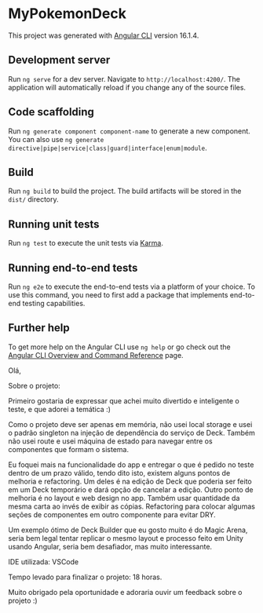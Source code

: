 # MyPokemonDeck

This project was generated with [Angular CLI](https://github.com/angular/angular-cli) version 16.1.4.

## Development server

Run `ng serve` for a dev server. Navigate to `http://localhost:4200/`. The application will automatically reload if you change any of the source files.

## Code scaffolding

Run `ng generate component component-name` to generate a new component. You can also use `ng generate directive|pipe|service|class|guard|interface|enum|module`.

## Build

Run `ng build` to build the project. The build artifacts will be stored in the `dist/` directory.

## Running unit tests

Run `ng test` to execute the unit tests via [Karma](https://karma-runner.github.io).

## Running end-to-end tests

Run `ng e2e` to execute the end-to-end tests via a platform of your choice. To use this command, you need to first add a package that implements end-to-end testing capabilities.

## Further help

To get more help on the Angular CLI use `ng help` or go check out the [Angular CLI Overview and Command Reference](https://angular.io/cli) page.

Olá,

Sobre o projeto:

Primeiro gostaria de expressar que achei muito divertido e inteligente o teste, e que adorei a temática :)

Como o projeto deve ser apenas em memória, não usei local storage e usei o padrão singleton na injeção de dependência do serviço de Deck.
Também não usei route e usei máquina de estado para navegar entre os componentes que formam o sistema.

Eu foquei mais na funcionalidade do app e entregar o que é pedido no teste dentro de um prazo válido, tendo dito isto, existem alguns pontos de melhoria e refactoring.
Um deles é na edição de Deck que poderia ser feito em um Deck temporário e dará opção de cancelar a edição.
Outro ponto de melhoria é no layout e web design no app.
Também usar quantidade da mesma carta ao invés de exibir as cópias.
Refactoring para colocar algumas seções de componentes em outro componente para evitar DRY.

Um exemplo ótimo de Deck Builder que eu gosto muito é do Magic Arena, seria bem legal tentar replicar o mesmo layout e processo feito em Unity usando Angular, seria bem desafiador, mas muito interessante.

IDE utilizada: VSCode

Tempo levado para finalizar o projeto: 18 horas.

Muito obrigado pela oportunidade e adoraria ouvir um feedback sobre o projeto :)
